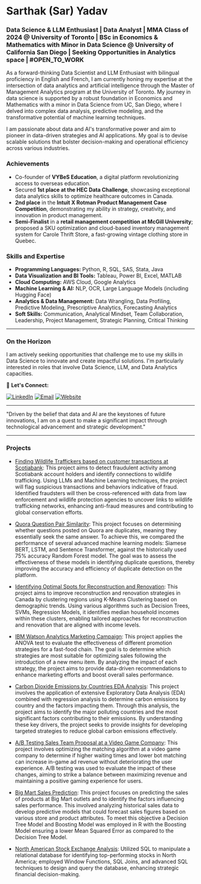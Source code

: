 # Sarthak (Sar) Yadav

### Data Science & LLM Enthusiast | Data Analyst | MMA Class of 2024 @ University of Toronto | BSc in Economics & Mathematics with Minor in Data Science @ University of California San Diego | Seeking Opportunities in Analytics space | #OPEN_TO_WORK

As a forward-thinking Data Scientist and LLM Enthusiast with bilingual proficiency in English and French, I am currently honing my expertise at the intersection of data analytics and artificial intelligence through the Master of Management Analytics program at the University of Toronto. My journey in data science is supported by a robust foundation in Economics and Mathematics with a minor in Data Science from UC, San Diego, where I delved into complex data analysis, predictive modeling, and the transformative potential of machine learning techniques.

I am passionate about data and AI's transformative power and aim to pioneer in data-driven strategies and AI applications. My goal is to devise scalable solutions that bolster decision-making and operational efficiency across various industries.

### Achievements
- Co-founder of **VYBeS Education**, a digital platform revolutionizing access to overseas education.
- Secured **1st place at the HEC Data Challenge**, showcasing exceptional data analytics skills to optimize healthcare outcomes in Canada.
- **2nd place** in the **Intuit X Rotman Product Management Case Competition**, demonstrating my ability in strategy, creativity, and innovation in product management.
- **Semi-Finalist** in a **retail management competition at McGill University**; proposed a SKU optimization and cloud-based inventory management system for Carole Thrift Store, a fast-growing vintage clothing store in Quebec.


### Skills and Expertise
- **Programming Languages:** Python, R, SQL, SAS, Stata, Java
- **Data Visualization and BI Tools:** Tableau, Power BI, Excel, MATLAB
- **Cloud Computing:** AWS Cloud, Google Analytics
- **Machine Learning & AI:** NLP, OCR, Large Language Models (including Hugging Face)
- **Analytics & Data Management:** Data Wrangling, Data Profiling, Predictive Modeling, Prescriptive Analytics, Forecasting Analytics
- **Soft Skills:** Communication, Analytical Mindset, Team Collaboration, Leadership, Project Management, Strategic Planning, Critical Thinking

---

### On the Horizon
I am actively seeking opportunities that challenge me to use my skills in Data Science to innovate and create impactful solutions. I'm particularly interested in roles that involve Data Science, LLM, and Data Analytics capacities.

🔗 **Let's Connect:**

[![LinkedIn](https://img.shields.io/badge/LinkedIn-%230077B5.svg?&style=for-the-badge&logo=linkedin&logoColor=white)](https://www.linkedin.com/in/sarthak-yadav-356128185) [![Email](https://img.shields.io/badge/Email-D14836?style=for-the-badge&logo=gmail&logoColor=white)](mailto:sarthakyad01@gmail.com) [![Website](https://img.shields.io/badge/Website-0A0A0A?style=for-the-badge&logo=About.me&logoColor=white)](sarthakyad01.wixsite.com/personalsite)

---

"Driven by the belief that data and AI are the keystones of future innovations, I am on a quest to make a significant impact through technological advancement and strategic development."


---
### Projects

- [Finding Wildlife Traffickers based on customer transactions at Scotiabank](https://github.com/sarthakyad01/IMI.git): This project aims to detect fraudulent activity among Scotiabank account holders and identify connections to wildlife trafficking. Using LLMs and Machine Learning techniques, the project will flag suspicious transactions and behaviors indicative of fraud. Identified fraudsters will then be cross-referenced with data from law enforcement and wildlife protection agencies to uncover links to wildlife trafficking networks, enhancing anti-fraud measures and contributing to global conservation efforts.

- [Quora Question Pair Similarity](https://github.com/sarthakyad01/Quora_Question_Pair_Similarity.git): This project focuses on determining whether questions posted on Quora are duplicates, meaning they essentially seek the same answer. To achieve this, we compared the performance of several advanced machine learning models: Siamese BERT, LSTM, and Sentence Transformer, against the historically used 75% accuracy Random Forest model. The goal was to assess the effectiveness of these models in identifying duplicate questions, thereby improving the accuracy and efficiency of duplicate detection on the platform.
  
- [Identifying Optimal Spots for Reconstruction and Renovation](https://github.com/sarthakyad01/Optimal-Spots-for-Construction-and-Renovation.git): This project aims to improve reconstruction and renovation strategies in Canada by clustering regions using K-Means Clustering based on demographic trends. Using various algorithms such as Decision Trees, SVMs, Regression Models, it identifies median household incomes within these clusters, enabling tailored approaches for reconstruction and renovation that are aligned with income levels.
  
- [IBM Watson Analytics Marketing Campaign](https://github.com/sarthakyad01/Fast-Food-Marketing-Campaign-A-B-Test.git): This project applies the ANOVA test to evaluate the effectiveness of different promotion strategies for a fast-food chain. The goal is to determine which strategies are most suitable for optimizing sales following the introduction of a new menu item. By analyzing the impact of each strategy, the project aims to provide data-driven recommendations to enhance marketing efforts and boost overall sales performance.
  
- [Carbon Dioxide Emissions by Countries EDA Analysis](https://github.com/sarthakyad01/CO2_Emissions.git): This project involves the application of extensive Exploratory Data Analysis (EDA) combined with regression analysis to determine carbon emissions by country and the factors impacting them. Through this analysis, the project aims to identify the major polluting countries and the most significant factors contributing to their emissions. By understanding these key drivers, the project seeks to provide insights for developing targeted strategies to reduce global carbon emissions effectively.
  
- [A/B Testing Sales Team Proposal at a Video Game Company](https://github.com/sarthakyad01/A-B-Testing-Sales-Team-Proposal.git): This project involves optimizing the matching algorithm at a video game company to determine if higher waiting times and lower bot matching can increase in-game ad revenue without deteriorating the user experience. A/B testing was used to evaluate the impact of these changes, aiming to strike a balance between maximizing revenue and maintaining a positive gaming experience for users.

- [Big Mart Sales Prediction](https://github.com/sarthakyad01/Big-Mart-Sales.git): This project focuses on predicting the sales of products at Big Mart outlets and to identify the factors influencing sales performance. This involved analyzing historical sales data to develop predictive models that could forecast sales figures based on various store and product attributes. To meet this objective a Decision Tree Model and Boosting Model was employed in R with the Boosting Model ensuring a lower Mean Squared Error as compared to the Decision Tree Model.

- [North American Stock Exchange Analysis](https://github.com/sarthakyad01/North-American-Stock-Exchange-Analysis.git): Utilized SQL to manipulate a relational database for identifying top-performing stocks in North America; employed Window Functions, SQL Joins, and advanced SQL techniques to design and query the database, enhancing strategic financial decision-making.
<!--
**sarthakyad01/sarthakyad01** is a ✨ _special_ ✨ repository because its `README.md` (this file) appears on your GitHub profile.


